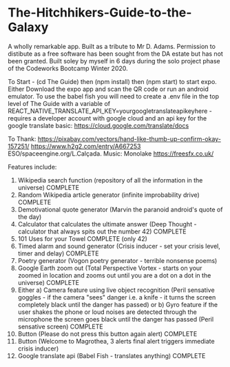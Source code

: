# The-Hitchhikers-Guide-to-the-Galaxy

A wholly remarkable app. Built as a tribute to Mr D. Adams. Permission to distibute as a free software has been sought from the DA estate but has not been granted.
Built soley by myself in 6 days during the solo project phase of the Codeworks Bootcamp Winter 2020. 

To Start - (cd The Guide) then (npm install) then (npm start) to start expo. Either Download the expo app and scan the QR code or run an android emulator.
To use the babel fish you will need to create a .env file in the top level of The Guide with a variable of REACT_NATIVE_TRANSLATE_API_KEY=yourgoogletranslateapikeyhere - requires a developer account with google cloud and an api key for the google translate basic: https://cloud.google.com/translate/docs


To Thank:
https://pixabay.com/vectors/hand-like-thumb-up-confirm-okay-157251/
https://www.h2g2.com/entry/A667253
ESO/spaceengine.org/L.Calçada. Music: Monolake
https://freesfx.co.uk/

Features include:

1. Wikipedia search function (repository of all the information in the universe) COMPLETE
2. Random Wikipedia article generator (infinite improbability drive) COMPLETE
3. Demotivational quote generator (Marvin the paranoid android's quote of the day) 
4. Calculator that calculates the ultimate answer (Deep Thought - calculator that always spits out the number 42) COMPLETE
5. 101 Uses for your Towel COMPLETE (only 42)
6. Timed alarm and sound generator (Crisis inducer - set your crisis level, timer and delay) COMPLETE
7. Poetry generator (Vogon poetry generator - terrible nonsense poems)
8. Google Earth zoom out (Total Perspective Vortex - starts on your zoomed in location and zooms out until you are a dot on a dot in the universe) COMPLETE
9. Either a) Camera feature using live object recognition (Peril sensative goggles - if the camera "sees" danger i.e. a knife - it turns the screen completely black until the danger has passed) or b) Gyro feature if the user shakes the phone or loud noises are detected through the microphone the screen goes black until the danger has passed (Peril sensative screen) COMPLETE
10. Button (Please do not press this button again alert) COMPLETE
11. Button (Welcome to Magrothea, 3 alerts final alert triggers immediate crisis inducer)
12. Google translate api (Babel Fish - translates anything) COMPLETE
